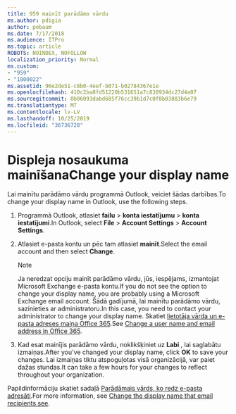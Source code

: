 ```yaml
---
title: 959 mainīt parādāmo vārdu
ms.author: pdigia
author: pebaum
ms.date: 7/17/2018
ms.audience: ITPro
ms.topic: article
ROBOTS: NOINDEX, NOFOLLOW
localization_priority: Normal
ms.custom:
- "959"
- "1800022"
ms.assetid: 96e2de51-c8b0-4eef-b071-b02784367e1e
ms.openlocfilehash: 410c2ba8fd51220b531651a7c830934dc27d4a07
ms.sourcegitcommit: 0b06093dabd685f76cc39b1d7c0f8b03883b6e79
ms.translationtype: MT
ms.contentlocale: lv-LV
ms.lasthandoff: 10/25/2019
ms.locfileid: "36736728"
---
```

# <a name="change-your-display-name"></a><span data-ttu-id="0f529-102">Displeja nosaukuma mainīšana</span><span class="sxs-lookup"><span data-stu-id="0f529-102">Change your display name</span></span>
  
<span data-ttu-id="0f529-103">Lai mainītu parādāmo vārdu programmā Outlook, veiciet šādas darbības.</span><span class="sxs-lookup"><span data-stu-id="0f529-103">To change your display name in Outlook, use the following steps.</span></span>
  
1. <span data-ttu-id="0f529-104">Programmā Outlook, atlasiet **failu** \> **konta iestatījumu** \> **konta iestatījumi**.</span><span class="sxs-lookup"><span data-stu-id="0f529-104">In Outlook, select **File** \> **Account Settings** \> **Account Settings**.</span></span>

2. <span data-ttu-id="0f529-105">Atlasiet e-pasta kontu un pēc tam atlasiet **mainīt**.</span><span class="sxs-lookup"><span data-stu-id="0f529-105">Select the email account and then select **Change**.</span></span>

    > [!NOTE]
    > <span data-ttu-id="0f529-106">Ja neredzat opciju mainīt parādāmo vārdu, jūs, iespējams, izmantojat Microsoft Exchange e-pasta kontu.</span><span class="sxs-lookup"><span data-stu-id="0f529-106">If you do not see the option to change your display name, you are probably using a Microsoft Exchange email account.</span></span> <span data-ttu-id="0f529-107">Šādā gadījumā, lai mainītu parādāmo vārdu, sazinieties ar administratoru.</span><span class="sxs-lookup"><span data-stu-id="0f529-107">In this case, you need to contact your administrator to change your display name.</span></span> <span data-ttu-id="0f529-108">Skatiet [lietotāja vārda un e-pasta adreses maiņa Office 365](https://docs.microsoft.com/office365/admin/add-users/change-a-user-name-and-email-address).</span><span class="sxs-lookup"><span data-stu-id="0f529-108">See [Change a user name and email address in Office 365](https://docs.microsoft.com/office365/admin/add-users/change-a-user-name-and-email-address).</span></span>
  
3. <span data-ttu-id="0f529-109">Kad esat mainījis parādāmo vārdu, noklikšķiniet uz **Labi** , lai saglabātu izmaiņas.</span><span class="sxs-lookup"><span data-stu-id="0f529-109">After you've changed your display name, click **OK** to save your changes.</span></span> <span data-ttu-id="0f529-110">Lai izmaiņas tiktu atspoguļotas visā organizācijā, var paiet dažas stundas.</span><span class="sxs-lookup"><span data-stu-id="0f529-110">It can take a few hours for your changes to reflect throughout your organization.</span></span>

<span data-ttu-id="0f529-111">Papildinformāciju skatiet sadaļā [Parādāmais vārds, ko redz e-pasta adresāti](https://support.office.com/article/2b53331a-ba2a-4803-88dc-ac9fe376c8a9.aspx).</span><span class="sxs-lookup"><span data-stu-id="0f529-111">For more information, see [Change the display name that email recipients see](https://support.office.com/article/2b53331a-ba2a-4803-88dc-ac9fe376c8a9.aspx).</span></span>
  